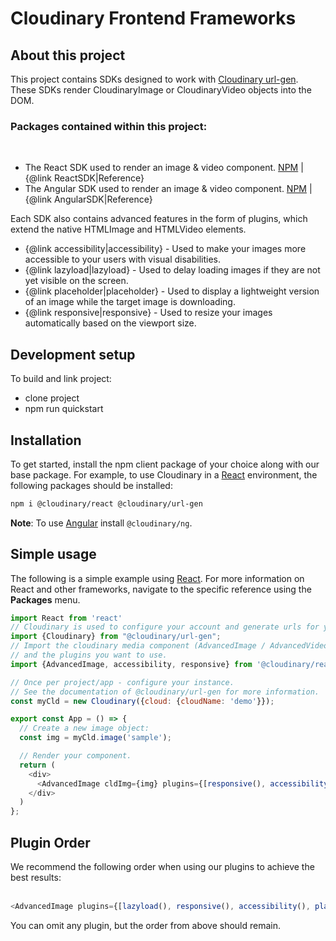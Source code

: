 # Cloudinary Frontend Frameworks

## About this project

This project contains SDKs designed to work with [Cloudinary url-gen](https://github.com/cloudinary/js-url-gen). </br>
These SDKs render CloudinaryImage or CloudinaryVideo objects into the DOM.

### Packages contained within this project:
<br />
 
- The React SDK used to render an image & video component. [NPM](https://www.npmjs.com/package/@cloudinary/react)  |     {@link ReactSDK|Reference} 
- The Angular SDK used to render an image & video component. [NPM](https://www.npmjs.com/package/@cloudinary/ng
) |  {@link AngularSDK|Reference} 
 
                                                
Each SDK also contains advanced features in the form of plugins, which extend the native HTMLImage and HTMLVideo elements.

- {@link accessibility|accessibility} - Used to make your images more accessible to your users with visual disabilities. 
- {@link lazyload|lazyload} - Used to delay loading images if they are not yet visible on the screen.
- {@link placeholder|placeholder} - Used to display a lightweight version of an image while the target image is downloading.
- {@link responsive|responsive} - Used to resize your images automatically based on the viewport size.

## Development setup
To build and link project: 
- clone project
- npm run quickstart


## Installation
To get started, install the npm client package of your choice along with our base package.
For example, to use Cloudinary in a [React](https://cloudinary.com/documentation/react2_integration) environment, the following packages should be installed:
   
```bash
npm i @cloudinary/react @cloudinary/url-gen
```

**Note**: To use [Angular](https://cloudinary.com/documentation/angular2_integration) install `@cloudinary/ng`. 

## Simple usage
The following is a simple example using [React](https://cloudinary.com/documentation/react2_integration).
For more information on React and other frameworks, navigate to the specific reference using the **Packages** menu. 
```javascript
import React from 'react'
// Cloudinary is used to configure your account and generate urls for your media assets
import {Cloudinary} from "@cloudinary/url-gen";
// Import the cloudinary media component (AdvancedImage / AdvancedVideo),
// and the plugins you want to use.
import {AdvancedImage, accessibility, responsive} from '@cloudinary/react';

// Once per project/app - configure your instance.
// See the documentation of @cloudinary/url-gen for more information.
const myCld = new Cloudinary({cloud: {cloudName: 'demo'}});

export const App = () => {
  // Create a new image object:
  const img = myCld.image('sample');

  // Render your component.
  return (
    <div>
      <AdvancedImage cldImg={img} plugins={[responsive(), accessibility()]}/>
    </div>
  )
};
```

## Plugin Order

<div>
We recommend the following order when using our plugins to achieve the best results: 
<br/><br/>

```javascript
<AdvancedImage plugins={[lazyload(), responsive(), accessibility(), placeholder()]}/>
```

You can omit any plugin, but the order from above should remain.
</div>
